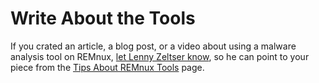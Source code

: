 # Write About the Tools

If you crated an article, a blog post, or a video about using a malware analysis tool on REMnux, [let Lenny Zeltser know](https://zeltser.com/contact/), so he can point to your piece from the [Tips About REMnux Tools](../tips/remnux-config-tips.md) page.

